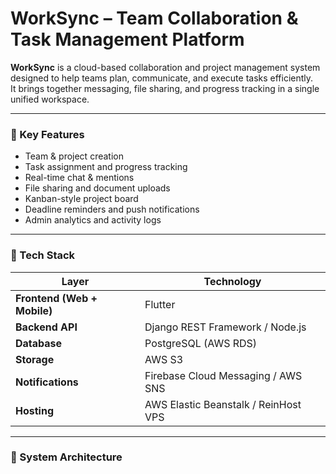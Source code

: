 # WorkSync – Team Collaboration & Task Management Platform

**WorkSync** is a cloud-based collaboration and project management system designed to help teams plan, communicate, and execute tasks efficiently.  
It brings together messaging, file sharing, and progress tracking in a single unified workspace.

---

### 👥 Key Features
- Team & project creation  
- Task assignment and progress tracking  
- Real-time chat & mentions  
- File sharing and document uploads  
- Kanban-style project board  
- Deadline reminders and push notifications  
- Admin analytics and activity logs  

---

### 🧠 Tech Stack
| Layer | Technology |
|-------|-------------|
| **Frontend (Web + Mobile)** | Flutter |
| **Backend API** | Django REST Framework / Node.js |
| **Database** | PostgreSQL (AWS RDS) |
| **Storage** | AWS S3 |
| **Notifications** | Firebase Cloud Messaging / AWS SNS |
| **Hosting** | AWS Elastic Beanstalk / ReinHost VPS |

---

### 🧩 System Architecture
